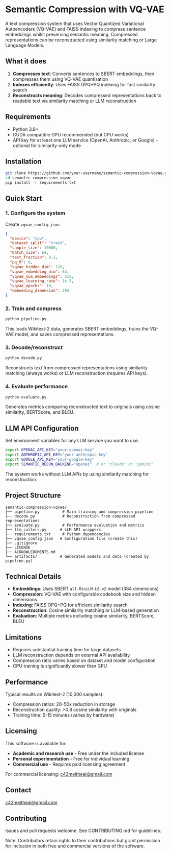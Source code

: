 # Semantic Compression with VQ-VAE

A text compression system that uses Vector Quantized Variational Autoencoders (VQ-VAE) and FAISS indexing to compress sentence embeddings whilst preserving semantic meaning. Compressed representations can be reconstructed using similarity matching or Large Language Models.

## What it does

1. **Compresses text**: Converts sentences to SBERT embeddings, then compresses them using VQ-VAE quantisation
2. **Indexes efficiently**: Uses FAISS OPQ+PQ indexing for fast similarity search
3. **Reconstructs meaning**: Decodes compressed representations back to readable text via similarity matching or LLM reconstruction

## Requirements

- Python 3.8+
- CUDA compatible GPU recommended (but CPU works)
- API key for at least one LLM service (OpenAI, Anthropic, or Google) - optional for similarity-only mode

## Installation

```bash
git clone https://github.com/your-username/semantic-compression-vqvae.git
cd semantic-compression-vqvae
pip install -r requirements.txt
```

## Quick Start

### 1. Configure the system

Create `vqvae_config.json`:

```json
{
  "device": "cpu",
  "dataset_split": "train",
  "sample_size": 10000,
  "batch_size": 64,
  "test_fraction": 0.1,
  "pq_M": 8,
  "vqvae_hidden_dim": 128,
  "vqvae_embedding_dim": 64,
  "vqvae_num_embeddings": 512,
  "vqvae_learning_rate": 1e-3,
  "vqvae_epochs": 10,
  "embedding_dimension": 384
}
```

### 2. Train and compress

```bash
python pipeline.py
```

This loads Wikitext-2 data, generates SBERT embeddings, trains the VQ-VAE model, and saves compressed representations.

### 3. Decode/reconstruct

```bash
python decode.py
```

Reconstructs text from compressed representations using similarity matching (always works) or LLM reconstruction (requires API keys).

### 4. Evaluate performance

```bash
python evaluate.py
```

Generates metrics comparing reconstructed text to originals using cosine similarity, BERTScore, and BLEU.

## LLM API Configuration

Set environment variables for any LLM service you want to use:

```bash
export OPENAI_API_KEY="your-openai-key"
export ANTHROPIC_API_KEY="your-anthropic-key"  
export GOOGLE_API_KEY="your-google-key"
export SEMANTIC_RECON_BACKEND="openai"  # or "claude" or "gemini"
```

The system works without LLM APIs by using similarity matching for reconstruction.

## Project Structure

```
semantic-compression-vqvae/
├── pipeline.py          # Main training and compression pipeline
├── decode.py            # Reconstruction from compressed representations
├── evaluate.py          # Performance evaluation and metrics
├── llm_callers.py      # LLM API wrappers
├── requirements.txt     # Python dependencies
├── vqvae_config.json   # Configuration file (create this)
├── .gitignore
├── LICENSE
├── ACKNOWLEDGMENTS.md
└── artifacts/          # Generated models and data (created by pipeline.py)
```

## Technical Details

- **Embeddings**: Uses SBERT `all-MiniLM-L6-v2` model (384 dimensions)
- **Compression**: VQ-VAE with configurable codebook size and hidden dimensions
- **Indexing**: FAISS OPQ+PQ for efficient similarity search
- **Reconstruction**: Cosine similarity matching or LLM-based generation
- **Evaluation**: Multiple metrics including cosine similarity, BERTScore, BLEU

## Limitations

- Requires substantial training time for large datasets
- LLM reconstruction depends on external API availability
- Compression ratio varies based on dataset and model configuration
- CPU training is significantly slower than GPU

## Performance

Typical results on Wikitext-2 (10,000 samples):
- Compression ratios: 20-50x reduction in storage
- Reconstruction quality: >0.8 cosine similarity with originals
- Training time: 5-15 minutes (varies by hardware)

## Licensing

This software is available for:
- **Academic and research use** - Free under the included license
- **Personal experimentation** - Free for individual learning
- **Commercial use** - Requires paid licensing agreement

For commercial licensing: c42meitheal@gmail.com

## Contact

c42meitheal@gmail.com

## Contributing

Issues and pull requests welcome. See CONTRIBUTING.md for guidelines.

Note: Contributors retain rights to their contributions but grant permission for inclusion in both free and commercial versions of the software.
